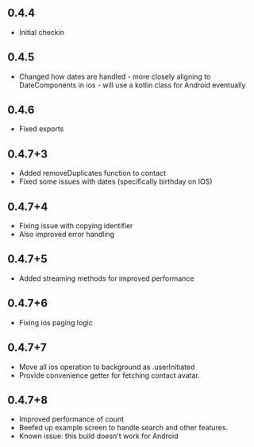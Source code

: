 ## 0.4.4

* Initial checkin

## 0.4.5 

* Changed how dates are handled - more closely aligning to DateComponents in ios - will use a kotlin class
for Android eventually

## 0.4.6
 
* Fixed exports

## 0.4.7+3

* Added removeDuplicates function to contact
* Fixed some issues with dates (specifically birthday on IOS)

## 0.4.7+4

* Fixing issue with copying identifier
* Also improved error handling

## 0.4.7+5

* Added streaming methods for improved performance

## 0.4.7+6

* Fixing ios paging logic

## 0.4.7+7

* Move all ios operation to background as .userInitiated
* Provide convenience getter for fetching contact avatar.

## 0.4.7+8

* Improved performance of count
* Beefed up example screen to handle search and other features.
* Known issue: this build doesn't work for Android